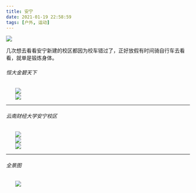 ```yaml
---
title: 安宁
date: 2021-01-19 22:58:59
tags: [户外, 运动]
---
```


![](1.1生活.jpg)

<div id="selector1">

几次想去看看安宁新建的校区都因为校车错过了，正好放假有时间骑自行车去看看，就单是锻炼身体。

###### 恒大金碧天下

<div class="item" data-src="1.2生活.jpg" style="background-image: none;margin: 0 auto;width: 90%;"><img src="1.2生活.jpg" /></div>

<div class="item" data-src="1.9生活.jpg" style="background-image: none;margin: 0 auto;width: 90%;"><img src="1.9生活.jpg" /></div>

<hr/>

###### 云南财经大学安宁校区

<div class="item" data-src="2.2财大.jpg" style="background-image: none;margin: 0 auto;width: 90%;"><img src="2.2财大.jpg" /></div>

<div class="item" data-src="2.1财大.jpg" style="background-image: none;margin: 0 auto;width: 90%;"><img src="2.1财大.jpg" /></div>

<div class="item" data-src="2.31财大.jpg" style="background-image: none;margin: 0 auto;width: 90%;"><img src="2.31财大.jpg" /></div>

<hr/>

###### 全景图

<div class="item" data-src="99全景.jpg" style="background-image: none;margin: 0 auto;width: 90%;"><img src="99全景.jpg" /></div>

</div>